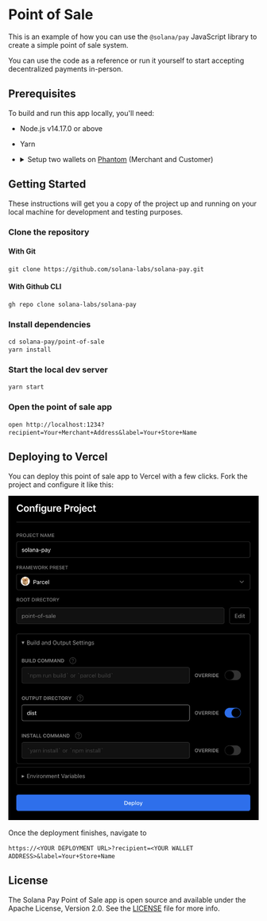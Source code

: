 # Point of Sale

This is an example of how you can use the `@solana/pay` JavaScript library to create a simple point of sale system.

You can use the code as a reference or run it yourself to start accepting decentralized payments in-person.

## Prerequisites

To build and run this app locally, you'll need:

-   Node.js v14.17.0 or above
-   Yarn
-   <details>
        <summary> Setup two wallets on <a href="https://phantom.app">Phantom</a> (Merchant and Customer) </summary>

    #### 1. Create merchant wallet

    Follow the [guide][1] on how to create a wallet. This wallet will provide the recipient address.

    #### 2. Create customer wallet

    Follow the [guide][1] on how to create another wallet. This wallet will be paying for the goods/services.

    #### 3. Set Phantom to connect to devnet

    1. Click the settings icon in the Phantom window
    2. Select the "Change network" option and select "Devnet"

    #### 4. Airdrop SOL to customer wallet

    Use [solfaucet][3] to airdrop SOL to the customer wallet.

    > You'll need SOL in the customer wallet to pay for the goods/services + transaction fees

 </details>

## Getting Started

These instructions will get you a copy of the project up and running on your local machine for development and testing purposes.

### Clone the repository

#### With Git
```shell
git clone https://github.com/solana-labs/solana-pay.git
```

#### With Github CLI
```shell
gh repo clone solana-labs/solana-pay
```

### Install dependencies
```shell
cd solana-pay/point-of-sale
yarn install
```

### Start the local dev server
```shell
yarn start
```

### Open the point of sale app
```shell
open http://localhost:1234?recipient=Your+Merchant+Address&label=Your+Store+Name
```

## Deploying to Vercel

You can deploy this point of sale app to Vercel with a few clicks. Fork the project and configure it like this:

![Solana Pay Point of Sale app Vercel configuration](solana-pay-point-of-sale-vercel.png)

Once the deployment finishes, navigate to
```
https://<YOUR DEPLOYMENT URL>?recipient=<YOUR WALLET ADDRESS>&label=Your+Store+Name
```

## License

The Solana Pay Point of Sale app is open source and available under the Apache License, Version 2.0. See the [LICENSE](./LICENSE) file for more info.

<!-- Links -->

[1]: https://help.phantom.app/hc/en-us/articles/4406388623251-How-to-create-a-new-wallet
[3]: https://solfaucet.com/
